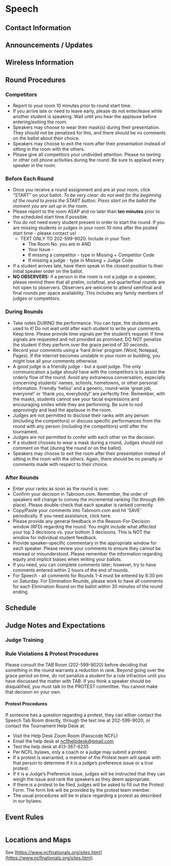 # Speech

## Contact Information

## Announcements / Updates

## Wireless Information

## Round Procedures

### Competitors

- Report to your room 10 minutes prior to round start time.
- If you arrive late or need to leave early, please do not enter/leave while another student is speaking. Wait until you hear the applause before entering/exiting the room.
- Speakers may choose to wear their mask(s) during their presentation. They should not be penalized for this, and there should be no comments on the ballot about their choice.
- Speakers may choose to exit the room after their presentation instead of sitting in the room with the others.
- Please give all competitors your undivided attention. Please no texting or other cell phone activities during the round. Be sure to applaud every speaker in the room.

### Before Each Round

- Once you receive a round assignment and are at your room, click “START” on your ballot. _To be very clear: do not wait for the beginning of the round to press the START button. Press start on the ballot the moment you are set up in the room._
- Please report to the room ASAP and no later than **ten minutes** prior to the scheduled start time if possible.
- You do not need every student present in order to start the round. If you are missing students or judges in your room 10 mins after the posted start time - please contact us!
  - TEXT ONLY TO 202-599-9020. Include in your Text:
    - The Room No. you are in AND
    - Your Issue -
    - If missing a competitor - type in Missing + Competitor Code
    - If missing a judge - type in Missing + Judge Code
- If a student arrives late, have them speak in the closest position to their initial speaker order on the ballot.
- **NO OBSERVERS:** if a person in the room is not a judge or a speaker, please remind them that all prelim, octafinal, and quarterfinal rounds are not open to observers. Observers are welcome to attend semifinal and final rounds per space availability. This includes any family members of judges or competitors.

### During Rounds

- Take notes DURING the performance. You can type, the students are used to it! Do not wait until after each student to write your comments.
  Keep time. Please provide time signals per the student’s request. If time signals are requested and not provided as promised, DO NOT penalize the student if they perform over the grace period of 30 seconds.
- Record your comments using a ‘hard drive’ program (Word, Notepad, Pages). If the internet becomes unstable in your room or building, you might lose all your comments otherwise.
- A good judge is a friendly judge - but a quiet judge. The only communication a judge should have with the competitors is to assist the orderly flow of the round. Avoid any extraneous conversation, especially concerning students’ names, schools, hometowns, or other personal information. Friendly ‘hellos’ and a generic, round-wide ‘great job, everyone!’ or ‘thank you, everybody!’ are perfectly fine.
  Remember, with the masks, students cannot see your facial expressions and encouraging smiles while they are performing. Be sure to nod approvingly and lead the applause in the room.
- Judges are not permitted to disclose their ranks with any person (including the competitors) or discuss specific performances from the round with any person (including the competitors) until after the tournament.
- Judges are not permitted to confer with each other on the decision.
- If a student chooses to wear a mask during a round, Judges should not comment on that (during the round or on the ballot).
- Speakers may choose to exit the room after their presentation instead of sitting in the room with the others. Again, there should be no penalty or comments made with respect to their choice.

### After Rounds

- Enter your ranks as soon as the round is over.
- Confirm your decision in Tabroom.com. Remember, the order of speakers will change to convey the incremental ranking (1st through 6th place). Please double-check that each speaker is ranked correctly.
- Copy/Paste your comments into Tabroom.com and hit ‘SAVE’ periodically. If you need assistance, click here.
- Please provide any general feedback in the Reason-For-Decision window (RFD) regarding the round. You might include what affected your top 3 decisions vs. your bottom 3 decisions. This is NOT the window for individual student feedback.
- Provide speaker-specific commentary in the appropriate window for each speaker. Please review your comments to ensure they cannot be misread or misunderstood. Please remember the information regarding equity and implicit biases when writing your ballots.
- If you need, you can complete comments later; however, try to have comments entered within 2 hours of the end of rounds.
- For Speech - all comments for Rounds 1-4 must be entered by 6:30 pm on Saturday. For Elimination Rounds, please work to have all comments for each Elimination Round on the ballot within 30 minutes of the round ending.

## Schedule

## Judge Notes and Expectations

### Judge Training

### Rule Violations & Protest Procedures

Please consult the TAB Room (202-599-9020) before deciding that something in the round warrants a reduction in rank. Beyond going over the grace period on time, do not penalize a student for a rule infraction until you have discussed the matter with TAB. If you think a speaker should be disqualified, you must talk to the PROTEST committee. You cannot make that decision on your own.

#### Protest Procedures

If someone has a question regarding a protest, they can either contact the Speech Tab Room directly, through the text line at 202-599-9020, or contact the Tournament Help Desk at:

- Visit the Help Desk Zoom Room (Passcode NCFL)
- Email the help desk at <ncflhelpdesk@gmail.com>
- Text the help desk at 413-367-6235
- Per NCFL bylaws, only a coach or a judge may submit a protest.
- If a protest is warranted, a member of the Protest team will speak with that person to determine if it is a judge’s preference issue or a true protest.
- If it is a Judge’s Preference issue, judges will be instructed that they can weigh the issue and rank the speakers as they deem appropriate.
- If there is a protest to be filed, judges will be asked to fill out the Protest Form. The form link will be provided by the protest team member.
- The usual procedures will be in place regarding a protest as described in our bylaws.

## Event Rules


```{include="equity.md"}

```

## Locations and Maps

See [https://www.ncflnationals.org/sites.html](https://www.ncflnationals.org/sites.html)
